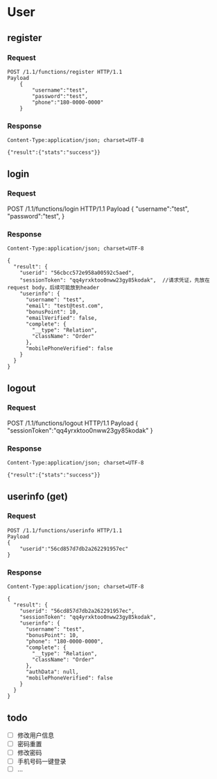 # User
## register
### Request
    POST /1.1/functions/register HTTP/1.1
    Payload
        {
            "username":"test",
            "password":"test",
            "phone":"180-0000-0000"
        }
### Response
    Content-Type:application/json; charset=UTF-8

    {"result":{"stats":"success"}}

## login
### Request
   POST /1.1/functions/login HTTP/1.1
    Payload
        {
            "username":"test",
            "password":"test",
        }
### Response
    Content-Type:application/json; charset=UTF-8

    {
      "result": {
        "userid": "56cbcc572e958a00592c5aed",
        "sessionToken": "qq4yrxktoo0nww23gy85kodak",  //请求凭证，先放在request body，后续可能放到header
        "userinfo": {
          "username": "test",
          "email": "test@test.com",
          "bonusPoint": 10,
          "emailVerified": false,
          "complete": {
            "__type": "Relation",
            "className": "Order"
          },
          "mobilePhoneVerified": false
        }
      }
    }

## logout
### Request
   POST /1.1/functions/logout HTTP/1.1
    Payload
    {
        "sessionToken":"qq4yrxktoo0nww23gy85kodak"
    }
### Response
    Content-Type:application/json; charset=UTF-8

    {"result":{"stats":"success"}}

## userinfo (get)
### Request
    POST /1.1/functions/userinfo HTTP/1.1
    Payload
    {
        "userid":"56cd857d7db2a262291957ec"
    }
### Response
    Content-Type:application/json; charset=UTF-8

    {
      "result": {
        "userid": "56cd857d7db2a262291957ec",
        "sessionToken": "qq4yrxktoo0nww23gy85kodak",
        "userinfo": {
          "username": "test",
          "bonusPoint": 10,
          "phone": "180-0000-0000",
          "complete": {
            "__type": "Relation",
            "className": "Order"
          },
          "authData": null,
          "mobilePhoneVerified": false
        }
      }
    }

## todo
- [ ] 修改用户信息
- [ ] 密码重置
- [ ] 修改密码
- [ ] 手机号码一键登录
- [ ] ...